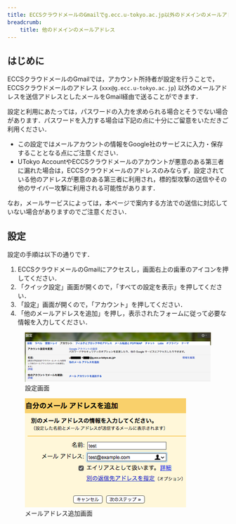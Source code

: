 ```yaml
---
title: ECCSクラウドメールのGmailでg.ecc.u-tokyo.ac.jp以外のドメインのメールアドレスを利用する方法と注意点
breadcrumb:
    title: 他のドメインのメールアドレス
---
```


## はじめに

ECCSクラウドメールのGmailでは，アカウント所持者が設定を行うことで，ECCSクラウドメールのアドレス (`xxx@g.ecc.u-tokyo.ac.jp`) 以外のメールアドレスを送信アドレスとしたメールをGmail経由で送ることができます．

設定と利用にあたっては，パスワードの入力を求められる場合とそうでない場合があります．パスワードを入力する場合は下記の点に十分にご留意をいただきご利用ください．

- この設定ではメールアカウントの情報をGoogle社のサービスに入力・保存することとなる点にご注意ください．
- UTokyo AccountやECCSクラウドメールのアカウントが悪意のある第三者に漏れた場合は，ECCSクラウドメールのアドレスのみならず，設定されている他のアドレスが悪意のある第三者に利用され，標的型攻撃の送信やその他のサイバー攻撃に利用される可能性があります．

なお，メールサービスによっては，本ページで案内する方法での送信に対応していない場合がありますのでご注意ください．

## 設定

設定の手順は以下の通りです．

1. ECCSクラウドメールのGmailにアクセスし，画面右上の歯車のアイコンを押してください．
1. 「クイック設定」画面が開くので，「すべての設定を表示」を押してください．
1. 「設定」画面が開くので，「アカウント」を押してください．
1. 「他のメールアドレスを追加」を押し，表示されたフォームに従って必要な情報を入力してください．

<figure class="center">
    <img src="./alias-01.png">
    <figcaption>設定画面</figcaption>
</figure>

<figure class="center">
    <img src="./alias-02.png">
    <figcaption>メールアドレス追加画面</figcaption>
</figure>
